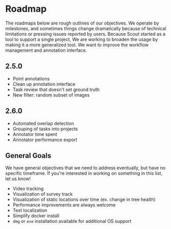 # Roadmap
The roadmaps below are rough outlines of our objectives. We operate by milestones, and sometimes things change dramatically because of technical limitations or pressing issues reported by users. Because Scout started as a tool to support a single project, We are working to broaden the usage by making it a more generalized tool. We want to improve the workflow management and annotation interface.

## 2.5.0
- Point annotations
- Clean up annotation interface 
- Task review that doesn't set ground truth
- New filter: random subset of images

## 2.6.0
- Automated overlap detection
- Grouping of tasks into projects
- Annotator time spent
- Annotator performance export

## General Goals
We have general objectives that we need to address eventually, but have no specific timeframe. If you're interested in working on something in this list, let us know!
- Video tracking
- Visualization of survey track
- Visualization of static locations over time (ex. change in tree health)
- Performance improvements are always welcome
- Text localization
- Simplify docker install
- `dmg` or `exe` installation available for additional OS support